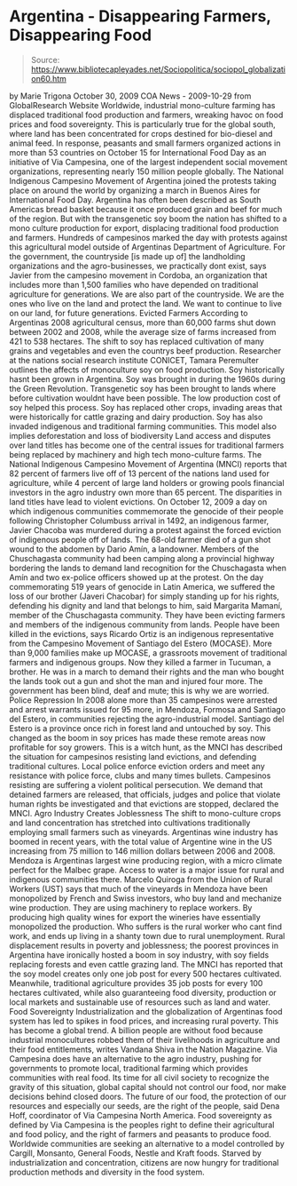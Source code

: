 # Argentina - Disappearing Farmers, Disappearing Food

> Source: https://www.bibliotecapleyades.net/Sociopolitica/sociopol_globalization60.htm

by Marie Trigona
October 30, 2009
COA News - 2009-10-29
from
GlobalResearch Website
Worldwide, industrial mono-culture farming has
displaced traditional food production and farmers, wreaking havoc on food
prices and food sovereignty.
This is particularly true for the global south,
where land has been concentrated for crops destined for bio-diesel and
animal feed. In response, peasants and small farmers organized actions in
more than 53 countries on October 15 for International Food Day as an
initiative of
Via Campesina, one of the largest
independent social movement organizations, representing nearly 150 million
people globally.
The
National Indigenous Campesino Movement
of Argentina joined the protests taking place on around the world by
organizing a march in Buenos Aires for International Food Day.
Argentina has often been described as South Americas bread basket because
it once produced grain and beef for much of the region. But with the
transgenetic soy boom the nation has shifted to a mono culture production
for export, displacing traditional food production and farmers.
Hundreds of campesinos marked the day with protests against this
agricultural model outside of Argentinas Department of Agriculture.
For the government, the countryside [is
made up of] the landholding organizations and the agro-businesses, we
practically dont exist, says Javier from the campesino movement in
Cordoba, an organization that includes more than 1,500 families who have
depended on traditional agriculture for generations.
We are also part of the countryside. We are
the ones who live on the land and protect the land. We want to continue
to live on our land, for future generations.
Evicted Farmers
According to Argentinas 2008 agricultural census, more than 60,000 farms
shut down between 2002 and 2008, while the average size of farms increased
from 421 to 538 hectares. The shift to soy has replaced cultivation of many
grains and vegetables and even the countrys beef production.
Researcher at the nations social research
institute CONICET, Tamara Peremulter outlines the affects of
monoculture soy on food production.
Soy historically hasnt been grown in
Argentina. Soy was brought in during the 1960s during the Green
Revolution.
Transgenetic soy has been brought to
lands where before cultivation wouldnt have been possible. The low
production cost of soy helped this process.
Soy has replaced other crops, invading areas
that were historically for cattle grazing and dairy production. Soy has
also invaded indigenous and traditional farming communities. This model
also implies deforestation and loss of biodiversity
Land access and disputes over land titles has
become one of the central issues for traditional farmers being replaced by
machinery and high tech mono-culture farms.
The National Indigenous Campesino Movement of
Argentina (MNCI) reports that 82 percent of farmers live off of 13
percent of the nations land used for agriculture, while 4 percent of large
land holders or growing pools financial investors in the agro industry own
more than 65 percent. The disparities in land titles have lead to violent
evictions.
On October 12, 2009 a day on which indigenous communities commemorate the
genocide of their people following Christopher Columbuss arrival in 1492,
an indigenous farmer, Javier Chacoba was murdered during a protest
against the forced eviction of indigenous people off of lands. The 68-old
farmer died of a gun shot wound to the abdomen by Dario Amín, a
landowner.
Members of the Chuschagasta community had
been camping along a provincial highway bordering the lands to demand land
recognition for the Chuschagasta when Amín and two ex-police officers showed
up at the protest.
On the day commemorating 519 years of
genocide in Latin America, we suffered the loss of our brother (Javeri
Chacobar) for simply standing up for his rights, defending his dignity
and land that belongs to him, said Margarita Mamaní, member of the
Chuschagasta community.
They have been evicting farmers and members of the indigenous community
from lands. People have been killed in the evictions, says Ricardo
Ortiz is an indigenous representative from the Campesino Movement of
Santiago del Estero (MOCASE).
More than 9,000 families make up MOCASE, a
grassroots movement of traditional farmers and indigenous groups.
Now they killed a farmer in Tucuman, a
brother. He was in a march to demand their rights and the man who bought
the lands took out a gun and shot the man and injured four more. The
government has been blind, deaf and mute; this is why we are worried.
Police Repression
In 2008 alone more than 35 campesinos were arrested and arrest warrants
issued for 95 more, in Mendoza, Formosa and Santiago del Estero, in
communities rejecting the agro-industrial model.
Santiago del Estero is a province once rich in
forest land and untouched by soy. This changed as the boom in soy prices has
made these remote areas now profitable for soy growers.
This is a witch hunt, as the MNCI has described the situation for
campesinos resisting land evictions, and defending traditional cultures.
Local police enforce eviction orders and meet
any resistance with police force, clubs and many times bullets.
Campesinos resisting are suffering a
violent political persecution. We demand that detained farmers are
released, that officials, judges and police that violate human rights be
investigated and that evictions are stopped, declared the MNCI.
Agro Industry Creates
Joblessness
The shift to mono-culture crops and land concentration has stretched into
cultivations traditionally employing small farmers such as vineyards.
Argentinas wine industry has boomed in recent
years, with the total value of Argentine wine in the US increasing from 75
million to 146 million dollars between 2006 and 2008. Mendoza is Argentinas
largest wine producing region, with a micro climate perfect for the Malbec
grape.
Access to water is a major issue for rural
and indigenous communities there.
Marcelo Quiroga from the Union of Rural Workers (UST) says
that much of the vineyards in Mendoza have been monopolized by French and
Swiss investors, who buy land and mechanize wine production.
They are using machinery to replace
workers. By producing high quality wines for export the wineries have
essentially monopolized the production. Who suffers is the rural worker
who cant find work, and ends up living in a shanty town due to rural
unemployment.
Rural displacement results in poverty and
joblessness; the poorest provinces in Argentina have ironically hosted a
boom in soy industry, with soy fields replacing forests and even cattle
grazing land.
The MNCI has reported that the soy model
creates only one job post for every 500 hectares cultivated.
Meanwhile, traditional agriculture provides 35
job posts for every 100 hectares cultivated, while also guaranteeing food
diversity, production or local markets and sustainable use of resources such
as land and water.
Food Sovereignty
Industrialization and
the globalization of Argentinas food
system has led to spikes in food prices, and increasing rural poverty.
This has become a global trend.
A billion people are without food because
industrial monocultures robbed them of their livelihoods in agriculture
and their food entitlements, writes Vandana Shiva in the Nation
Magazine.
Via Campesina does have an alternative to
the agro industry, pushing for governments to promote local, traditional
farming which provides communities with real food.
Its time for all civil society to
recognize the gravity of this situation, global capital should not
control our food, nor make decisions behind closed doors. The future of
our food, the protection of our resources and especially our seeds, are
the right of the people, said Dena Hoff, coordinator of Via
Campesina North America.
Food sovereignty as defined by Via Campesina
is the peoples right to define their agricultural and food policy, and the
right of farmers and peasants to produce food. Worldwide communities are
seeking an alternative to a model controlled by Cargill,
Monsanto, General Foods, Nestle and Kraft
foods.
Starved by industrialization and concentration,
citizens are now hungry for traditional production methods and diversity in
the food system.
